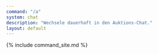 ```yaml
---
command: "/a"
system: chat
description: "Wechsele dauerhaft in den Auktions-Chat."
layout: default
---
```

{% include command_site.md %}
